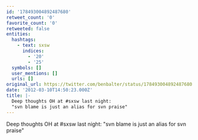 ```yaml
---
id: '178493004892487680'
retweet_count: '0'
favorite_count: '0'
retweeted: false
entities:
  hashtags:
    - text: sxsw
      indices:
        - '20'
        - '25'
  symbols: []
  user_mentions: []
  urls: []
original_url: https://twitter.com/benbalter/status/178493004892487680
date: '2012-03-10T14:50:23.000Z'
title: |-
  Deep thoughts OH at #sxsw last night:
  "svn blame is just an alias for svn praise"
---
```


Deep thoughts OH at #sxsw last night:
"svn blame is just an alias for svn praise"